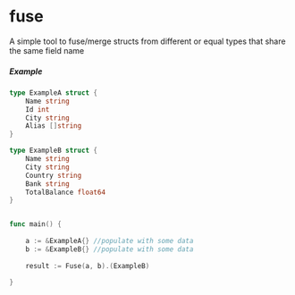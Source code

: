 # fuse

A simple tool to fuse/merge structs from different  or equal types that share the same field name 

##### Example

```go
type ExampleA struct {
	Name string
	Id int
	City string
	Alias []string
}

type ExampleB struct {
	Name string
	City string
	Country string
	Bank string
	TotalBalance float64
}


func main() {
	
	a := &ExampleA{} //populate with some data
	b := &ExampleB{} //populate with some data
	
	result := Fuse(a, b).(ExampleB)

}
```
